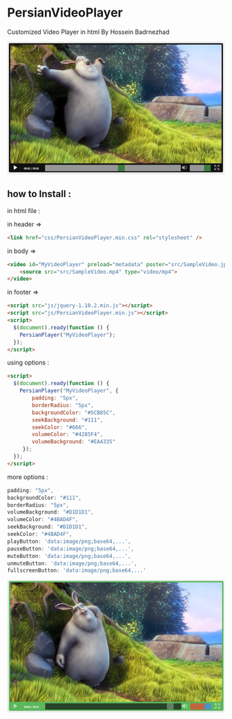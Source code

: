 # PersianVideoPlayer
Customized Video Player in html
By Hossein Badrnezhad

<img src="src/VideoPlayer1.jpg" />

how to Install :
---
in html file :

in header =>
```html
<link href="css/PersianVideoPlayer.min.css" rel="stylesheet" />
```
in body =>
```html
<video id="MyVideoPlayer" preload="metadata" poster="src/SampleVideo.jpg" style="width:800px;">
    <source src="src/SampleVideo.mp4" type="video/mp4">
</video>
```
in footer =>
```html
<script src="js/jquery-1.10.2.min.js"></script>
<script src="js/PersianVideoPlayer.min.js"></script>
<script>
  $(document).ready(function () {
    PersianPlayer("MyVideoPlayer");
  });
</script>
```

using options :

```html
<script>
  $(document).ready(function () {
    PersianPlayer("MyVideoPlayer", {
        padding: "5px",
        borderRadius: "5px",
        backgroundColor: "#5CB85C",
        seekBackground: "#111",
        seekColor: "#666",
        volumeColor: "#4285F4",
        volumeBackground: "#EA4335"
     });
  });
</script>
```

more options :

```js
padding: "5px",
backgroundColor: "#111",
borderRadius: "5px",
volumeBackground: "#D1D1D1",
volumeColor: "#4BAD4F",
seekBackground: "#D1D1D1",
seekColor: "#4BAD4F",
playButton: 'data:image/png;base64,...',
pauseButton: 'data:image/png;base64,...',
muteButton: 'data:image/png;base64,...',
unmuteButton: 'data:image/png;base64,...',
fullscreenButton: 'data:image/png;base64,...'
```

<img src="src/VideoPlayer2.jpg" />
